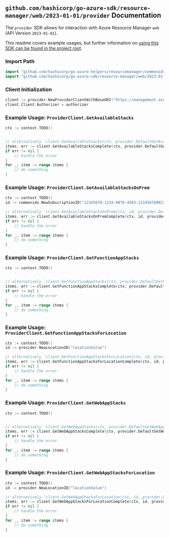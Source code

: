 
## `github.com/hashicorp/go-azure-sdk/resource-manager/web/2023-01-01/provider` Documentation

The `provider` SDK allows for interaction with Azure Resource Manager `web` (API Version `2023-01-01`).

This readme covers example usages, but further information on [using this SDK can be found in the project root](https://github.com/hashicorp/go-azure-sdk/tree/main/docs).

### Import Path

```go
import "github.com/hashicorp/go-azure-helpers/resourcemanager/commonids"
import "github.com/hashicorp/go-azure-sdk/resource-manager/web/2023-01-01/provider"
```


### Client Initialization

```go
client := provider.NewProviderClientWithBaseURI("https://management.azure.com")
client.Client.Authorizer = authorizer
```


### Example Usage: `ProviderClient.GetAvailableStacks`

```go
ctx := context.TODO()


// alternatively `client.GetAvailableStacks(ctx, provider.DefaultGetAvailableStacksOperationOptions())` can be used to do batched pagination
items, err := client.GetAvailableStacksComplete(ctx, provider.DefaultGetAvailableStacksOperationOptions())
if err != nil {
	// handle the error
}
for _, item := range items {
	// do something
}
```


### Example Usage: `ProviderClient.GetAvailableStacksOnPrem`

```go
ctx := context.TODO()
id := commonids.NewSubscriptionID("12345678-1234-9876-4563-123456789012")

// alternatively `client.GetAvailableStacksOnPrem(ctx, id, provider.DefaultGetAvailableStacksOnPremOperationOptions())` can be used to do batched pagination
items, err := client.GetAvailableStacksOnPremComplete(ctx, id, provider.DefaultGetAvailableStacksOnPremOperationOptions())
if err != nil {
	// handle the error
}
for _, item := range items {
	// do something
}
```


### Example Usage: `ProviderClient.GetFunctionAppStacks`

```go
ctx := context.TODO()


// alternatively `client.GetFunctionAppStacks(ctx, provider.DefaultGetFunctionAppStacksOperationOptions())` can be used to do batched pagination
items, err := client.GetFunctionAppStacksComplete(ctx, provider.DefaultGetFunctionAppStacksOperationOptions())
if err != nil {
	// handle the error
}
for _, item := range items {
	// do something
}
```


### Example Usage: `ProviderClient.GetFunctionAppStacksForLocation`

```go
ctx := context.TODO()
id := provider.NewLocationID("locationValue")

// alternatively `client.GetFunctionAppStacksForLocation(ctx, id, provider.DefaultGetFunctionAppStacksForLocationOperationOptions())` can be used to do batched pagination
items, err := client.GetFunctionAppStacksForLocationComplete(ctx, id, provider.DefaultGetFunctionAppStacksForLocationOperationOptions())
if err != nil {
	// handle the error
}
for _, item := range items {
	// do something
}
```


### Example Usage: `ProviderClient.GetWebAppStacks`

```go
ctx := context.TODO()


// alternatively `client.GetWebAppStacks(ctx, provider.DefaultGetWebAppStacksOperationOptions())` can be used to do batched pagination
items, err := client.GetWebAppStacksComplete(ctx, provider.DefaultGetWebAppStacksOperationOptions())
if err != nil {
	// handle the error
}
for _, item := range items {
	// do something
}
```


### Example Usage: `ProviderClient.GetWebAppStacksForLocation`

```go
ctx := context.TODO()
id := provider.NewLocationID("locationValue")

// alternatively `client.GetWebAppStacksForLocation(ctx, id, provider.DefaultGetWebAppStacksForLocationOperationOptions())` can be used to do batched pagination
items, err := client.GetWebAppStacksForLocationComplete(ctx, id, provider.DefaultGetWebAppStacksForLocationOperationOptions())
if err != nil {
	// handle the error
}
for _, item := range items {
	// do something
}
```
